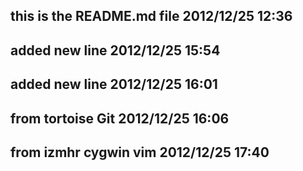 this is  the README.md file
2012/12/25 12:36
---------------------------
added new line
2012/12/25 15:54
---------------------------
added new line
2012/12/25 16:01
---------------------------
from tortoise Git
2012/12/25 16:06
---------------------------
from izmhr cygwin vim
2012/12/25 17:40
---------------------------

